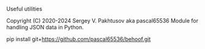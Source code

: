 Useful utilities

Copyright (C) 2020-2024 Sergey V. Pakhtusov aka pascal65536
Module for handling JSON data in Python.

pip install git+https://github.com/pascal65536/behoof.git
